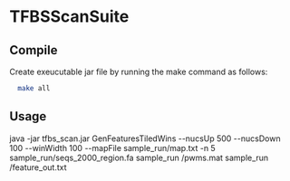 # TFBSScanSuite

## Compile
Create exeucutable jar file by running the make command as follows:
```bash
  make all
```

## Usage

java -jar tfbs_scan.jar GenFeaturesTiledWins --nucsUp 500 --nucsDown 100 --winWidth 100 --mapFile sample_run/map.txt -n 5 sample_run/seqs_2000_region.fa sample_run /pwms.mat sample_run /feature_out.txt
